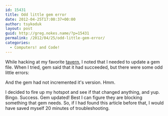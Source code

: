 ```yaml
---
id: 15431
title: Odd little gem error
date: 2012-04-25T17:00:37+00:00
author: tsykoduk
layout: post
guid: http://greg.nokes.name/?p=15431
permalink: /2012/04/25/odd-little-gem-error/
categories:
  - Computers! and Code!
---
```

<p>While hacking at my favorite <a href="http://www.afktavern.com/">tavern</a>, I noted that I needed to update a gem file. When I tried, gem said that it had succeeded, but there were some odd little errors:</p>

<script src="https://gist.github.com/2494561.js"> </script>

<p>And the gem had not incremented it's version. Hmm.</p>

<p> I decided to fire up my hotspot and see if that changed anything, and yup. Bingo. Success. Gem updated! Best I can figure they are blocking something that gem needs. So, if I had found this article before that, I would have saved myself 20 minutes of troubleshooting.</p>